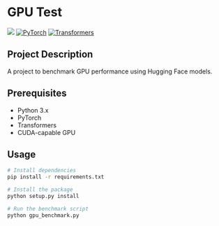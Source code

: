 # GPU Test

[![](https://img.shields.io/badge/Python-3.x-blue.svg)](https://www.python.org/)
[![PyTorch](https://img.shields.io/badge/PyTorch-1.x-orange.svg)](https://pytorch.org/)
[![Transformers](https://img.shields.io/badge/Transformers-4.x-purple.svg)](https://huggingface.co/docs/transformers/index)


## Project Description
A project to benchmark GPU performance using Hugging Face models.

## Prerequisites
- Python 3.x
- PyTorch
- Transformers
- CUDA-capable GPU

## Usage
```bash
# Install dependencies      
pip install -r requirements.txt

# Install the package
python setup.py install

# Run the benchmark script
python gpu_benchmark.py
```

